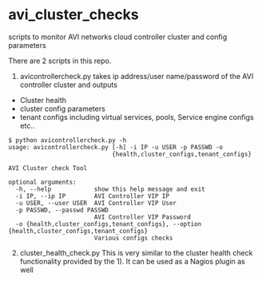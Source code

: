 # avi_cluster_checks
scripts to monitor AVI networks cloud controller cluster and config parameters

There are 2 scripts in this repo.

1) avicontrollercheck.py takes ip address/user name/password of the AVI controller cluster and outputs 
- Cluster health
- cluster config parameters
- tenant configs including virtual services, pools, Service engine configs etc..

```
$ python avicontrollercheck.py -h
usage: avicontrollercheck.py [-h] -i IP -u USER -p PASSWD -o
                             {health,cluster_configs,tenant_configs}

AVI Cluster check Tool

optional arguments:
  -h, --help            show this help message and exit
  -i IP, --ip IP        AVI Controller VIP IP
  -u USER, --user USER  AVI Controller VIP User
  -p PASSWD, --passwd PASSWD
                        AVI Controller VIP Password
  -o {health,cluster_configs,tenant_configs}, --option {health,cluster_configs,tenant_configs}
                        Various configs checks
```

2) cluster_health_check.py
This is very similar to the cluster health check functionality provided by the 1). It can be used as a Nagios plugin as well


